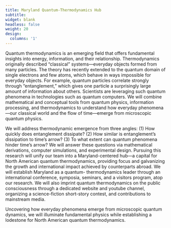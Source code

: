 ```yaml
---
title: Maryland Quantum-Thermodynamics Hub
subtitle:
widget: blank
headless: false
weight: 20
design:
  columns: '1'
---
```


Quantum thermodynamics is an emerging field that offers fundamental insights into energy, information, and their relationship. Thermodynamics originally described “classical” systems—everyday objects formed from many particles. The theory has recently extended to the quantum domain of single electrons and few atoms, which behave in ways impossible for everyday objects. For example, quantum particles correlate strongly through “entanglement,” which gives one particle a surprisingly large amount of information about others. Scientists are leveraging such quantum phenomena in technologies such as quantum computers. We will combine mathematical and conceptual tools from quantum physics, information processing, and thermodynamics to understand how everyday phenomena—our classical world and the flow of time—emerge from microscopic quantum physics.

We will address thermodynamic emergence from three angles: (1) How quickly does entanglement dissipate? (2) How similar is entanglement’s dissipation to time’s arrow? (3) To what extent can quantum phenomena hinder time’s arrow? We will answer these questions via mathematical derivations, computer simulations, and experimental design.
Pursuing this research will unify our team into a Maryland-centered hub—a capital for North American quantum thermodynamics, providing focus and galvanizing the growth and international impact achieved by counterparts abroad. We will establish Maryland as a quantum- thermodynamics leader through an international conference, symposia, seminars, and a visitors program, atop our research. We will also imprint quantum thermodynamics on the public consciousness through a dedicated website and youtube channel, organizing a science-fiction short-story contest, and contributions to mainstream media.

Uncovering how everyday phenomena emerge from microscopic quantum dynamics, we will illuminate fundamental physics while establishing a lodestone for North American quantum thermodynamics.
